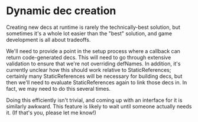 # Dynamic dec creation

Creating new decs at runtime is rarely the technically-best solution, but sometimes it's a whole lot easier than the "best" solution, and game development is all about tradeoffs.

We'll need to provide a point in the setup process where a callback can return code-generated decs. This will need to go through extensive validation to ensure that we're not overriding defNames. In addition, it's currently unclear how this should work relative to StaticReferences; certainly many StaticReferences will be necessary for building decs, but then we'll need to evaluate StaticReferences again to link those decs in. In fact, we may need to do this several times.

Doing this efficiently isn't trivial, and coming up with an interface for it is similarly awkward. This feature is likely to wait until someone actually needs it. (If that's you, please let me know!)